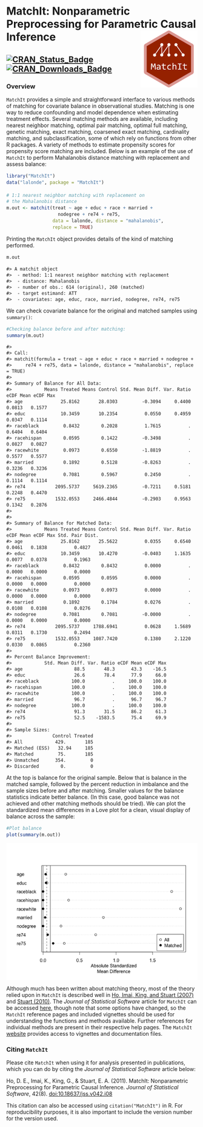
<!-- README.md is generated from README.Rmd. Please edit that file -->

# MatchIt: Nonparametric Preprocessing for Parametric Causal Inference <img src="man/figures/logo.png" align="right" width="150"/>

## [![CRAN_Status_Badge](https://img.shields.io/cran/v/MatchIt?color=952100)](https://cran.r-project.org/package=MatchIt) [![CRAN_Downloads_Badge](https://cranlogs.r-pkg.org/badges/MatchIt?color=952100)](https://cran.r-project.org/package=MatchIt)

### Overview

`MatchIt` provides a simple and straightforward interface to various
methods of matching for covariate balance in observational studies.
Matching is one way to reduce confounding and model dependence when
estimating treatment effects. Several matching methods are available,
including nearest neighbor matching, optimal pair matching, optimal full
matching, genetic matching, exact matching, coarsened exact matching,
cardinality matching, and subclassification, some of which rely on
functions from other R packages. A variety of methods to estimate
propensity scores for propensity score matching are included. Below is
an example of the use of `MatchIt` to perform Mahalanobis distance
matching with replacement and assess balance:

``` r
library("MatchIt")
data("lalonde", package = "MatchIt")

# 1:1 nearest neighbor matching with replacement on 
# the Mahalanobis distance
m.out <- matchit(treat ~ age + educ + race + married + 
                   nodegree + re74 + re75, 
                 data = lalonde, distance = "mahalanobis",
                 replace = TRUE)
```

Printing the `MatchIt` object provides details of the kind of matching
performed.

``` r
m.out
```

    #> A matchit object
    #>  - method: 1:1 nearest neighbor matching with replacement
    #>  - distance: Mahalanobis
    #>  - number of obs.: 614 (original), 260 (matched)
    #>  - target estimand: ATT
    #>  - covariates: age, educ, race, married, nodegree, re74, re75

We can check covariate balance for the original and matched samples
using `summary()`:

``` r
#Checking balance before and after matching:
summary(m.out)
```

    #> 
    #> Call:
    #> matchit(formula = treat ~ age + educ + race + married + nodegree + 
    #>     re74 + re75, data = lalonde, distance = "mahalanobis", replace = TRUE)
    #> 
    #> Summary of Balance for All Data:
    #>            Means Treated Means Control Std. Mean Diff. Var. Ratio eCDF Mean eCDF Max
    #> age              25.8162       28.0303         -0.3094     0.4400    0.0813   0.1577
    #> educ             10.3459       10.2354          0.0550     0.4959    0.0347   0.1114
    #> raceblack         0.8432        0.2028          1.7615          .    0.6404   0.6404
    #> racehispan        0.0595        0.1422         -0.3498          .    0.0827   0.0827
    #> racewhite         0.0973        0.6550         -1.8819          .    0.5577   0.5577
    #> married           0.1892        0.5128         -0.8263          .    0.3236   0.3236
    #> nodegree          0.7081        0.5967          0.2450          .    0.1114   0.1114
    #> re74           2095.5737     5619.2365         -0.7211     0.5181    0.2248   0.4470
    #> re75           1532.0553     2466.4844         -0.2903     0.9563    0.1342   0.2876
    #> 
    #> 
    #> Summary of Balance for Matched Data:
    #>            Means Treated Means Control Std. Mean Diff. Var. Ratio eCDF Mean eCDF Max Std. Pair Dist.
    #> age              25.8162       25.5622          0.0355     0.6540    0.0461   0.1838          0.4827
    #> educ             10.3459       10.4270         -0.0403     1.1635    0.0077   0.0378          0.1963
    #> raceblack         0.8432        0.8432          0.0000          .    0.0000   0.0000          0.0000
    #> racehispan        0.0595        0.0595          0.0000          .    0.0000   0.0000          0.0000
    #> racewhite         0.0973        0.0973          0.0000          .    0.0000   0.0000          0.0000
    #> married           0.1892        0.1784          0.0276          .    0.0108   0.0108          0.0276
    #> nodegree          0.7081        0.7081         -0.0000          .    0.0000   0.0000          0.0000
    #> re74           2095.5737     1788.6941          0.0628     1.5689    0.0311   0.1730          0.2494
    #> re75           1532.0553     1087.7420          0.1380     2.1220    0.0330   0.0865          0.2360
    #> 
    #> Percent Balance Improvement:
    #>            Std. Mean Diff. Var. Ratio eCDF Mean eCDF Max
    #> age                   88.5       48.3      43.3    -16.5
    #> educ                  26.6       78.4      77.9     66.0
    #> raceblack            100.0          .     100.0    100.0
    #> racehispan           100.0          .     100.0    100.0
    #> racewhite            100.0          .     100.0    100.0
    #> married               96.7          .      96.7     96.7
    #> nodegree             100.0          .     100.0    100.0
    #> re74                  91.3       31.5      86.2     61.3
    #> re75                  52.5    -1583.5      75.4     69.9
    #> 
    #> Sample Sizes:
    #>               Control Treated
    #> All            429.       185
    #> Matched (ESS)   32.94     185
    #> Matched         75.       185
    #> Unmatched      354.         0
    #> Discarded        0.         0

At the top is balance for the original sample. Below that is balance in
the matched sample, followed by the percent reduction in imbalance and
the sample sizes before and after matching. Smaller values for the
balance statistics indicate better balance. (In this case, good balance
was not achieved and other matching methods should be tried). We can
plot the standardized mean differences in a Love plot for a clean,
visual display of balance across the sample:

``` r
#Plot balance
plot(summary(m.out))
```

<img src="man/figures/README-unnamed-chunk-5-1.png" style="display: block; margin: auto;" />

Although much has been written about matching theory, most of the theory
relied upon in `MatchIt` is described well in [Ho, Imai, King, and
Stuart (2007)](https//:doi.org/10.1093/pan/mpl013) and [Stuart
(2010)](https://doi.org/10.1214/09-STS313). The *Journal of Statistical
Software* article for `MatchIt` can be accessed
[here](https://doi.org/10.18637/jss.v042.i08), though note that some
options have changed, so the `MatchIt` reference pages and included
vignettes should be used for understanding the functions and methods
available. Further references for individual methods are present in
their respective help pages. The `MatchIt`
[website](https://kosukeimai.github.io/MatchIt/) provides access to
vignettes and documentation files.

### Citing `MatchIt`

Please cite `MatchIt` when using it for analysis presented in
publications, which you can do by citing the *Journal of Statistical
Software* article below:

Ho, D. E., Imai, K., King, G., & Stuart, E. A. (2011). MatchIt:
Nonparametric Preprocessing for Parametric Causal Inference. *Journal of
Statistical Software*, 42(8).
[doi:10.18637/jss.v042.i08](https://doi.org/10.18637/jss.v042.i08)

This citation can also be accessed using `citation("MatchIt")` in R. For
reproducibility purposes, it is also important to include the version
number for the version used.
